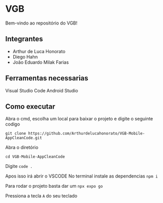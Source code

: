 ﻿# VGB

Bem-vindo ao repositório do VGB!

## Integrantes

- Arthur de Luca Honorato
- Diego Hahn
- João Eduardo Milak Farias

## Ferramentas necessarias
Visual Studio Code
Android Studio

## Como executar

Abra o cmd, escolha um local para baixar o projeto e digite o seguinte codigo

`git clone https://github.com/Arthurdelucahonorato/VGB-Mobile-AppCleanCode.git`

Abra o diretório

`cd VGB-Mobile-AppCleanCode`

Digite `code .`

Apos isso irá abrir o VSCODE
No terminal instale as dependencias
`npm i`

Para rodar o projeto basta dar um
`npx expo go`

Pressiona a tecla `A` do seu teclado

